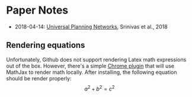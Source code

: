 # Paper Notes

- 2018-04-14: [Universal Planning Networks](notes/2018-04-14-universal-planning-networks.md), Srinivas et al., 2018

## Rendering equations
Unfortunately, Github does not support rendering Latex math expressions out of the box.
However, there's a simple [Chrome plugin](https://chrome.google.com/webstore/detail/github-with-mathjax/ioemnmodlmafdkllaclgeombjnmnbima) that will use MathJax to render math locally.
After installing, the following equation should be render properly:
$$a^2+b^2=c^2$$
